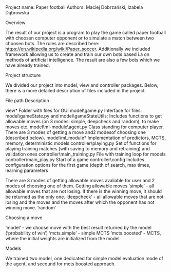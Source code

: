 # 
Project name: Paper football
Authors: Maciej Dobrzański, Izabela Dąbrowska


Overview

The result of our project  is a program to play the game called paper football with choosen computer opponent or to simulate a match between two choosen bots. The rules are described here: https://en.wikipedia.org/wiki/Paper_soccer. Additionally we included framework allowing us to create and train our own bots based i.a on methods of artificial intelligence. The result are also a few bots which we have already trained.

Project structure

We divided our project into model, view and controller packages. Below, there is a more detailed description of files included in the project.

File path	Description

view\* 	Folder with files for GUI 
model\game.py	Interface for files: model\gameState.py and model\gameStateUtils;
Includes functions to get allowable moves (on 3 modes: simple, deepcheck and random), to make moves etc.
model\ml-module\agent.py	Class standing for computer player. There are 3 modes of getting a move and2 modesof choosing one (described below).
model\ml_module\*	Implementation of predictors, MCTS, memory, deterministic models
controller\playing.py 	Set of functions for playing training matches (with saving to memory and retraining) and validation ones
controller\main_training.py	File with training loop for models
controller\main_play.py 	Start of a game
controller\config 	Includes configuration options for the first game (depth of search, max times, learning parameters


There are 3 modes of getting allowable moves avaliable for user and 2 modes of choosing one of them.
Getting allowable moves
‘simple’ - all allowable moves that are not losing. If there is the winning move, it should be returned as the only one.
‘deepcheck’ - all allowable moves that are not losing and the moves and the moves after which the opponent has not winning move. 
‘random’

Choosing a move

‘model’ - we choose move with the best result returned by the model (‘probability of win’)
‘mcts.simple’ - simple MCTS
‘mcts.boosted’ - MCTS, where the initial weights are initialized from the model


Models

We trained two model, one dedicated for simple model evaluation mode of the agent, and secound for mcts boosted approach.

